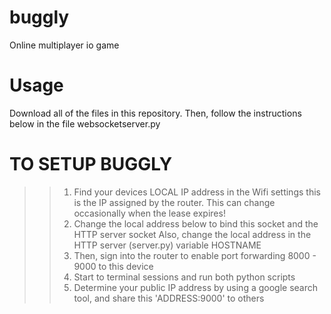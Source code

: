 # buggly
Online multiplayer io game

# Usage
Download all of the files in this repository.
Then, follow the instructions below in the file websocketserver.py

# TO SETUP BUGGLY
  >> 1. Find your devices LOCAL IP address in the Wifi settings
			this is the IP assigned by the router. This can change occasionally when the lease expires!
  >> 2. Change the local address below to bind this socket and the HTTP server socket
   >>   Also, change the local address in the HTTP server (server.py) variable HOSTNAME
  >> 3. Then, sign into the router to enable port forwarding 8000 - 9000 to this device
  >> 4. Start to terminal sessions and run both python scripts
  >> 5. Determine your public IP address by using a google search tool, and share this 'ADDRESS:9000' to others
